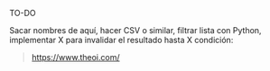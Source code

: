 
TO-DO

Sacar nombres de aquí, hacer CSV o similar, filtrar lista con Python, implementar X para invalidar el resultado hasta X condición:

> https://www.theoi.com/


